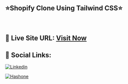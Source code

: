 ## ⭐Shopify Clone Using Tailwind CSS⭐

<br>

## 📌 Live Site URL: <a href="https://shopifyclonetailwind.netlify.app/">**Visit Now**</a>

## 📌 Social Links:

[![Linkedin](https://img.shields.io/badge/LinkedIn-0077B5?style=for-the-badge&logo=linkedin&logoColor=white)](https://www.linkedin.com/in/nikhilkhetan17/)

[![Hashone](https://img.shields.io/badge/Hashnode-2962FF?style=for-the-badge&logo=hashnode&logoColor=white)](https://nikhilkhetan.hashnode.dev/)
